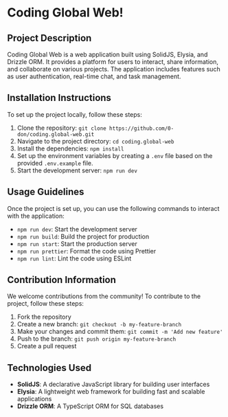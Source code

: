 # Coding Global Web!

## Project Description
Coding Global Web is a web application built using SolidJS, Elysia, and Drizzle ORM. It provides a platform for users to interact, share information, and collaborate on various projects. The application includes features such as user authentication, real-time chat, and task management.

## Installation Instructions
To set up the project locally, follow these steps:
1. Clone the repository: `git clone https://github.com/0-don/coding.global-web.git`
2. Navigate to the project directory: `cd coding.global-web`
3. Install the dependencies: `npm install`
4. Set up the environment variables by creating a `.env` file based on the provided `.env.example` file.
5. Start the development server: `npm run dev`

## Usage Guidelines
Once the project is set up, you can use the following commands to interact with the application:
- `npm run dev`: Start the development server
- `npm run build`: Build the project for production
- `npm run start`: Start the production server
- `npm run prettier`: Format the code using Prettier
- `npm run lint`: Lint the code using ESLint

## Contribution Information
We welcome contributions from the community! To contribute to the project, follow these steps:
1. Fork the repository
2. Create a new branch: `git checkout -b my-feature-branch`
3. Make your changes and commit them: `git commit -m 'Add new feature'`
4. Push to the branch: `git push origin my-feature-branch`
5. Create a pull request

## Technologies Used
- **SolidJS**: A declarative JavaScript library for building user interfaces
- **Elysia**: A lightweight web framework for building fast and scalable applications
- **Drizzle ORM**: A TypeScript ORM for SQL databases
